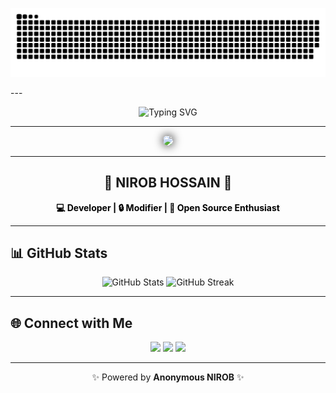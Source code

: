 
<p align="center">
  <img src="https://raw.githubusercontent.com/platane/platane/output/github-contribution-grid-snake-dark.svg" alt="snake gif" />
</p>
---
<!-- Banner / Typing Effect -->
<p align="center">
  <img src="https://readme-typing-svg.herokuapp.com?font=Fira+Code&pause=1000&color=000000&center=true&vCenter=true&width=500&lines=WELCOME+TO+MY+PROFILE;ANONYMOUS-📗-Kakashi;NIROB+BOT+ACTIVE" alt="Typing SVG" />
</p>

---

<!-- Profile Image -->
<p align="center">
  <img src="https://raw.githubusercontent.com/kakashi-N/autosend/main/9ac987f0-7f37-4278-b795-aee8614a186d.gif" width="250" style="border-radius:50%; box-shadow: 0 0 15px #000000"/>
</p>

---

<h2 align="center">🌌 NIROB HOSSAIN 🌌</h2>

<p align="center">
  <b style="color:black">💻 Developer | 🔒 Modifier | 🚀 Open Source Enthusiast</b>
</p>

---

## 📊 GitHub Stats
<p align="center">
  <img src="https://github-readme-stats.vercel.app/api?username=kakashi-N&show_icons=true&theme=tokyonight" alt="GitHub Stats" height="165"/>
  <img src="https://github-readme-streak-stats.herokuapp.com/?user=kakashi-N&theme=tokyonight" alt="GitHub Streak" height="165"/>
</p>

---

## 🌐 Connect with Me
<p align="center">
  <a href="https://github.com/kakashi-N"><img src="https://img.shields.io/badge/GitHub-000000?style=for-the-badge&logo=github&logoColor=white"/></a>
  <a href="https://www.facebook.com/hatake.kakashi.NN"><img src="https://img.shields.io/badge/Facebook-1877F2?style=for-the-badge&logo=facebook&logoColor=white"/></a>
  <a href="https://t.me/nirob404notfound"><img src="https://img.shields.io/badge/Telegram-0088cc?style=for-the-badge&logo=telegram&logoColor=white"/></a>
</p>

---

<p align="center">✨ Powered by <b>Anonymous NIROB</b> ✨</p>
